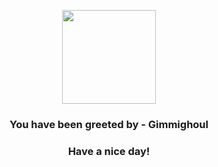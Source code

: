 <p align="center">
            <img src="None" width="150" height="150">
          </p>
          <h3 align="center">You have been greeted by - <b>Gimmighoul</b></h3>
          <h3 align="center">Have a nice day!</h3>
        
